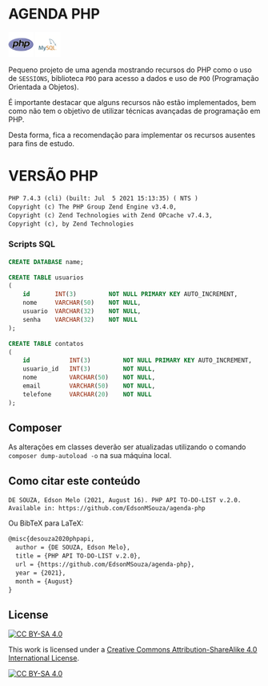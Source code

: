 # AGENDA PHP

<code><img height="50" src="https://raw.githubusercontent.com/github/explore/80688e429a7d4ef2fca1e82350fe8e3517d3494d/topics/php/php.png"></code>
<code><img height="50" src="https://raw.githubusercontent.com/github/explore/80688e429a7d4ef2fca1e82350fe8e3517d3494d/topics/mysql/mysql.png"></code>

Pequeno projeto de uma agenda mostrando recursos do PHP como o uso de `SESSIONS`, biblioteca `PDO` para acesso a dados e uso de `POO` (Programação Orientada a Objetos).

É importante destacar que alguns recursos não estão implementados, bem como não tem o objetivo de utilizar técnicas avançadas de programação em PHP.

Desta forma, fica a recomendação para implementar os recursos ausentes para fins de estudo.

# VERSÃO PHP
```html
PHP 7.4.3 (cli) (built: Jul  5 2021 15:13:35) ( NTS )
Copyright (c) The PHP Group Zend Engine v3.4.0,
Copyright (c) Zend Technologies with Zend OPcache v7.4.3,
Copyright (c), by Zend Technologies
```

### Scripts SQL

```sql
CREATE DATABASE name;
```

```sql
CREATE TABLE usuarios
(
    id       INT(3)         NOT NULL PRIMARY KEY AUTO_INCREMENT,
    nome     VARCHAR(50)    NOT NULL,
    usuario  VARCHAR(32)    NOT NULL,
    senha    VARCHAR(32)    NOT NULL
);
```

```sql
CREATE TABLE contatos
(
    id           INT(3)         NOT NULL PRIMARY KEY AUTO_INCREMENT,
    usuario_id   INT(3)         NOT NULL,
    nome         VARCHAR(50)    NOT NULL,
    email        VARCHAR(50)    NOT NULL,
    telefone     VARCHAR(20)    NOT NULL
);
```

## Composer

As alterações em classes deverão ser atualizadas utilizando o comando <code>composer dump-autoload -o</code> na sua máquina local.

## Como citar este conteúdo

```
DE SOUZA, Edson Melo (2021, August 16). PHP API TO-DO-LIST v.2.0.
Available in: https://github.com/EdsonMSouza/agenda-php
```

Ou BibTeX para LaTeX:

```latex
@misc{desouza2020phpapi,
  author = {DE SOUZA, Edson Melo},
  title = {PHP API TO-DO-LIST v.2.0},
  url = {https://github.com/EdsonMSouza/agenda-php},
  year = {2021},
  month = {August}
}
```

## License

[![CC BY-SA 4.0][cc-by-sa-shield]][cc-by-sa]

This work is licensed under a
[Creative Commons Attribution-ShareAlike 4.0 International License][cc-by-sa].

[![CC BY-SA 4.0][cc-by-sa-image]][cc-by-sa]

[cc-by-sa]: http://creativecommons.org/licenses/by-sa/4.0/

[cc-by-sa-image]: https://licensebuttons.net/l/by-sa/4.0/88x31.png

[cc-by-sa-shield]: https://img.shields.io/badge/License-CC%20BY--SA%204.0-lightgrey.svg